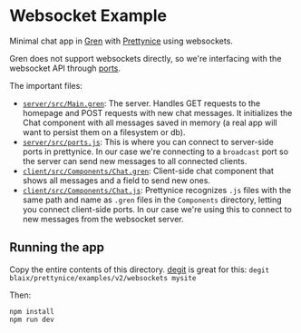 # Websocket Example

Minimal chat app in [Gren](https://gren-lang.org/) with [Prettynice](https://prettynice.dev/) using websockets.

Gren does not support websockets directly, so we're interfacing with the websocket API through [ports](https://gren-lang.org/book/applications/ports/).

The important files:

* [`server/src/Main.gren`](/server/src/Main.gren): The server. Handles GET requests to the homepage and POST requests with new chat messages. It initializes the Chat component with all messages saved in memory (a real app will want to persist them on a filesystem or db).
* [`server/src/ports.js`](/server/src/ports.js): This is where you can connect to server-side ports in prettynice. In our case we're connecting to a `broadcast` port so the server can send new messages to all connected clients.
* [`client/src/Components/Chat.gren`](/client/src/Components/Chat.gren): Client-side chat component that shows all messages and a field to send new ones.
* [`client/src/Components/Chat.js`](/client/src/Components/Chat.js): Prettynice recognizes `.js` files with the same path and name as `.gren` files in the `Components` directory, letting you connect client-side ports. In our case we're using this to connect to new messages from the websocket server.

## Running the app

Copy the entire contents of this directory.
[degit](https://github.com/Rich-Harris/degit) is great for this: `degit blaix/prettynice/examples/v2/websockets mysite`

Then:

```
npm install
npm run dev
```
